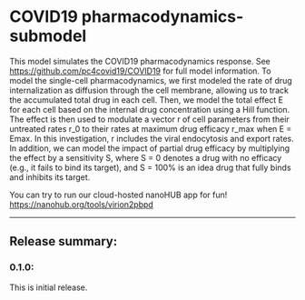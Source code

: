 # COVID19 pharmacodynamics-submodel
This model simulates the COVID19 pharmacodynamics response. See https://github.com/pc4covid19/COVID19 for full model information. 
To model the single-cell pharmacodynamics, we first modeled the rate of drug internalization as diffusion through the cell membrane, allowing us to track the accumulated total drug in each cell. Then, we model the total effect E for each cell based on the internal drug concentration using a Hill function. The effect is then used to modulate a vector r of cell parameters from their untreated rates r_0 to their rates at maximum drug efficacy r_max when E  = Emax. In this investigation, r includes the viral endocytosis and export rates. In addition, we can model the impact of partial drug efficacy by multiplying the effect by a sensitivity S, where S = 0 denotes a drug with no efficacy (e.g., it fails to bind its target), and S = 100% is an idea drug that fully binds and inhibits its target. 

You can try to run our cloud-hosted nanoHUB app for fun!
https://nanohub.org/tools/virion2pbpd

* * * 

## Release summary:
### 0.1.0:
This is initial release. 


